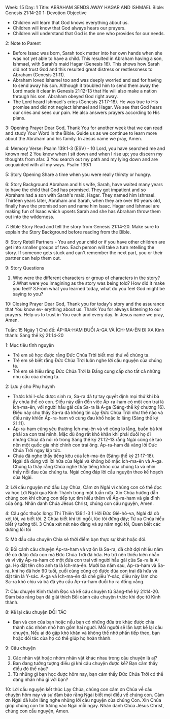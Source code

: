 Week: 15
Day: 1
Title: ABRAHAM SENDS AWAY HAGAR AND ISHMAEL
Bible: Genesis 21:14-20
1: Devotion Objective
- Children will learn that God knows everything about us.
- Children will know that God always hears our prayers.
- Children will understand that God is the one who provides for our needs.

2: Note to Parent
- Before Isaac was born, Sarah took matter into her own hands when she was not yet able to have a child. This resulted in Abraham having a son, Ishmael, with Sarah's maid Hagar (Genesis 16). This shows how Sarah did not trust God and this resulted great distress or restlessness to Abraham (Genesis 21:11).
- Abraham loved Ishamel too and was deeply worried and sad for having to send away his son. Although it troubled him to send them away the Lord made it clear in Genesis 21:12-13 that He will also make a nation through his son. Abraham obeyed God right away.
- The Lord heard Ishmael's cries (Genesis 21:17-18). He was true to His promise and did not neglect Ishmael and Hagar. We see that God hears our cries and sees our pain. He also answers prayers according to His plans.

3: Opening Prayer
Dear God, Thank You for another week that we can read and study Your Word in the Bible. Guide us as we continue to learn more about the Abraham and his family. In Jesus name we pray, Amen.

4: Memory Verse:
Psalm 139:1-3 (ESV) - 10 Lord, you have searched me and known me! 2 You know when I sit down and when I rise up; you discern my thoughts from afar. 3 You search out my path and my lying down and are acquainted with all my ways. Psalm 139:1

5: Story Opening
Share a time when you were really thirsty or hungry.

6: Story Background
Abraham and his wife, Sarah, have waited many years to have the child that God has promised. They got impatient and so Abraham had a son with Sarah's maid, Hagar. They named him Ishmael. Thirteen years later, Abraham and Sarah, when they are over 90 years old, finally have the promised son and name him Isaac. Hagar and Ishmael are making fun of Isaac which upsets Sarah and she has Abraham throw them out into the wilderness.

7: Bible Story
Read and tell the story from Genesis 21:14-20. Make sure to explain the Story Background before reading from the Bible.

8: Story Retell
 Partners - You and your child or if you have other children are get into smaller groups of two. Each person will take a turn retelling the story. If someone gets stuck and can't remember the next part, you or their partner can help them out.

9: Story Questions
1. Who were the different characters or group of characters in the story?
2.What were you imagining as the story was being told? How did it make you feel?
3.From what you learned today, what do you feel God might be saying to you?

10: Closing Prayer
Dear God, Thank you for today's story and the assurance that You know ev- erything about us. Thank You for always listening to our prayers. Help us to trust in You each and every day. In Jesus name we pray, Amen.

Tuần: 15
Ngày 1
Chủ đề: ÁP-RA-HAM ĐUỔI A-GA VÀ ÍCH-MA-ÊN ĐI XA
Kinh thánh: Sáng thế ký 21:14-20

1: Mục tiêu tĩnh nguyện
- Trẻ em sẽ học được rằng Đức Chúa Trời biết mọi thứ về chúng ta.
- Trẻ em sẽ biết rằng Đức Chúa Trời luôn nghe lời cầu nguyện của chúng ta.
- Trẻ em sẽ hiểu rằng Đức Chúa Trời là Đấng cung cấp cho tất cả những nhu cầu của chúng ta.

2: Lưu ý cho Phụ huynh
- Trước khi I-sắc được sinh ra, Sa-ra đã tự tay quyết định mọi thứ khi bà ấy chưa thể có con. Điều này dẫn đến việc Áp-ra-ham có một con trai là Ích-ma-ên, với người hầu gái của Sa-ra là A-ga (Sáng-thế ký  chương 16). Điều này cho thấy Sa-ra đã không tin cậy Đức Chúa Trời như thế nào và điều này khiến Áp-ra-ham vô cùng đau khổ hoặc lo lắng (Sáng thế ký 21:11).
- Áp-ra-ham cũng yêu thương Ích-ma-ên và vô cùng lo lắng, buồn bã khi phải xa con trai mình. Mặc dù ông rất khó khăn khi phải đuổi họ đi nhưng Chúa đã nói rõ trong Sáng thế ký 21:12-13 rằng Ngài cũng sẽ tạo nên một quốc gia nhờ chính con trai ông. Áp-ra-ham đã vâng lời Đức Chúa Trời ngay lập tức.
- Chúa đã nghe thấy tiếng kêu của Ích-ma-ên (Sáng-thế ký 21:17-18). Ngài đã đúng với lời hứa của Ngài và không bỏ mặc Ích-ma-ên và A-ga. Chúng ta thấy rằng Chúa nghe thấy tiếng khóc của chúng ta và nhìn thấy nỗi đau của chúng ta. Ngài cũng đáp lời cầu nguyện theo kế hoạch của Ngài.

3: Lời cầu nguyện mở đầu
Lạy Chúa, Cảm ơn Ngài vì chúng con có thể đọc và học Lời Ngài qua Kinh Thánh trong một tuần nữa. Xin Chúa hướng dẫn chúng con khi chúng con tiếp tục tìm hiểu thêm về Áp-ra-ham và gia đình của ông. Nhân danh Chúa Jêsus Christ, chúng con cầu nguyện, Amen.

4: Câu gốc thuộc lòng:
Thi Thiên 139:1-3
1 Hỡi Đức Giê-hô-va, Ngài đã dò xét tôi, và biết tôi. 2 Chúa biết khi tôi ngồi, lúc tôi đứng dậy; Từ xa Chúa hiểu biết ý tưởng tôi. 3 Chúa xét nét nẻo đàng và sự nằm ngủ tôi, Quen biết các đường lối tôi

5: Mở đầu câu chuyện
Chia sẻ thời điểm bạn thực sự khát hoặc đói.

6: Bối cảnh câu chuyện
Áp-ra-ham và vợ ôn là Sa-ra, đã chờ đợi nhiều năm để có được đứa con mà Đức Chúa Trời đã hứa. Họ trở nên thiếu kiên nhẫn và vì vậy Áp-ra-ham có một đứa con trai với người hầu gái của Sa-ra là A-ga. Họ đặt tên cho anh ta là Ích-ma-ên. Mười ba năm sau, Áp-ra-ham và Sa-ra, khi họ đã hơn 90 tuổi, cuối cùng cũng có được đứa con trai đã hứa và đặt tên là Y-sác. A-ga và Ích-ma-ên đã chế giễu Y-sác, điều này làm cho Sa-ra khó chịu và bà đã yêu cầu Áp-ra-ham đuổi họ ra đồng vắng.

7: Câu chuyện Kinh thánh
Đọc và kể câu chuyện từ Sáng-thế ký 21:14-20. Đảm bảo rằng bạn đã giải thích Bối cảnh câu chuyện trước khi đọc từ Kinh thánh.

8: Kể lại câu chuyện
ĐỐI TÁC
- Bạn và con của bạn hoặc nếu bạn có những đứa trẻ khác được chia thành các nhóm nhỏ hơn gồm hai người. Mỗi người sẽ lần lượt kể lại câu chuyện. Nếu ai đó gặp khó khăn và không thể nhớ phần tiếp theo, bạn hoặc đối tác của họ có thể giúp họ hoàn thành.

9: Câu chuyện
1. Các nhân vật hoặc nhóm nhân vật khác nhau trong câu chuyện là ai?
2. Bạn đang tưởng tượng điều gì khi câu chuyện được kể? Bạn cảm thấy điều đó thế nào?
3. Từ những gì bạn học được hôm nay, bạn cảm thấy Đức Chúa Trời có thể đang nhắn nhủ gì với bạn?

10: Lời cầu nguyện kết thúc
Lạy Chúa, chúng con cảm ơn Chúa về câu chuyện hôm nay và sự đảm bảo rằng Ngài biết mọi  điều về chúng con. Cảm ơn Ngài đã luôn lắng nghe những lời cầu nguyện của chúng Con. Xin Chúa giúp chúng con tin tưởng vào Ngài mỗi ngày. Nhân danh Chúa Jêsus Christ, chúng con cầu nguyện, Amen.
